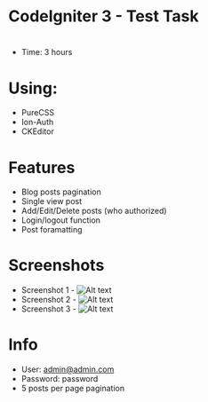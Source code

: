 # CodeIgniter 3 - Test Task

#
* Time: 3 hours

# Using:
* PureCSS
* Ion-Auth
* CKEditor

# Features
* Blog posts pagination
* Single view post
* Add/Edit/Delete posts (who authorized)
* Login/logout function
* Post foramatting

# Screenshots
* Screenshot 1 - ![Alt text](http://www.dima.rv.ua/2015-06-11_170316.png "Screenshot 1")
* Screenshot 2 - ![Alt text](http://www.dima.rv.ua/2015-06-11_170702.png "Screenshot 2")
* Screenshot 3 - ![Alt text](http://www.dima.rv.ua/2015-06-11_170713.png "Screenshot 3")

# Info
* User: admin@admin.com
* Password: password
* 5 posts per page pagination
